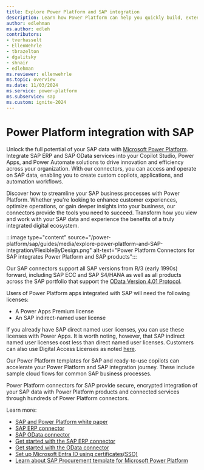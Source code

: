 ```yaml
---
title: Explore Power Platform and SAP integration
description: Learn how Power Platform can help you quickly build, extend, and deploy solutions that improve daily workflows that interact with SAP.
author: edlehman
ms.author: edleh
contributors: 
- tverhasselt
- EllenWehrle
- tbrazelton
- dgalitsky
- shnair
- edlehman
ms.reviewer: ellenwehrle
ms.topic: overview
ms.date: 11/03/2024
ms.service: power-platform
ms.subservice: sap
ms.custom: ignite-2024
---
```


# Power Platform integration with SAP

Unlock the full potential of your SAP data with [Microsoft Power Platform](/power-platform/). Integrate SAP ERP and SAP OData services into your Copilot Studio, Power Apps, and Power Automate solutions to drive innovation and efficiency across your organization. With our connectors, you can access and operate on SAP data, enabling you to create custom copilots, applications, and automation workflows.

Discover how to streamline your SAP business processes with Power Platform. Whether you're looking to enhance customer experiences, optimize operations, or gain deeper insights into your business, our connectors provide the tools you need to succeed. Transform how you view and work with your SAP data and experience the benefits of a truly integrated digital ecosystem.

:::image type="content" source="/power-platform/sap/guides/media/explore-power-platform-and-SAP-integration/FlexibleByDesign.png" alt-text="Power Platform Connectors for SAP integrates Power Platform and SAP products":::

Our SAP connectors support all SAP versions from R/3 (early 1990s) forward, including SAP ECC and SAP S4/HANA as well as all products across the SAP portfolio that support the [OData Version 4.01 Protocol](https://docs.oasis-open.org/odata/odata/v4.01/odata-v4.01-part1-protocol.html).

Users of Power Platform apps integrated with SAP will need the following licenses:

- A Power Apps Premium license
- An SAP indirect-named user license

If you already have SAP direct named user licenses, you can use these licenses with Power Apps. It is worth noting, however, that SAP indirect named user licenses cost less than direct named user licenses. Customers can also use Digital Access Licenses as noted [here](https://help.sap.com/docs/SAP_S4HANA_ON-PREMISE/999033817c60412f88303c6d6a80c348/4786b16cae0047279eac879b7701d044.html?version=2021.001&locale=en-US).

Our Power Platform templates for SAP and ready-to-use copilots can accelerate your Power Platform and SAP integration journey. These include sample cloud flows for common SAP business processes.

Power Platform connectors for SAP provide secure, encrypted integration of your SAP data with Power Platform products and connected services through hundreds of Power Platform connectors.

Learn more:

- [SAP and Power Platform white paper](https://go.microsoft.com/fwlink/?linkid=2294900)
- [SAP ERP connector](/connectors/saperp)
- [SAP OData connector](/connectors/sapodata)
- [Get started with the SAP ERP connector](/connect/sap-erp-connector)
- [Get started with the OData connector](/connect/sap-odata-connector)
- [Set up Microsoft Entra ID using certificates(SSO)](/connect/entra-id-certs)
- [Learn about SAP Procurement template for Microsoft Power Platform](/power-platform/enterprise-templates/finance/sap-procurement/overview)
